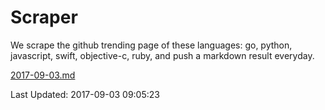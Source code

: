 # Scraper

We scrape the github trending page of these languages: go, python, javascript, swift, objective-c, ruby, and push a markdown result everyday.

[2017-09-03.md](https://github.com/henson/Scraper/blob/master/2017-09-03.md)

Last Updated: 2017-09-03 09:05:23